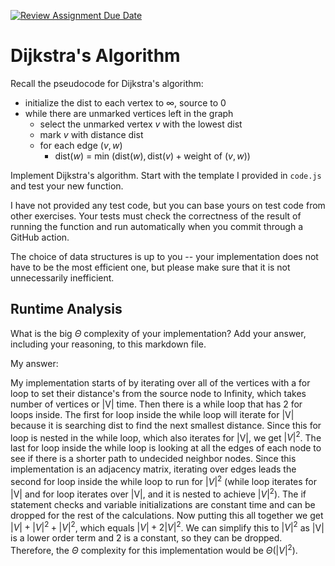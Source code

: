 [![Review Assignment Due Date](https://classroom.github.com/assets/deadline-readme-button-24ddc0f5d75046c5622901739e7c5dd533143b0c8e959d652212380cedb1ea36.svg)](https://classroom.github.com/a/2Wy-Iis-)
# Dijkstra's Algorithm

Recall the pseudocode for Dijkstra's algorithm:
- initialize the dist to each vertex to $\infty$, source to 0
- while there are unmarked vertices left in the graph
    - select the unmarked vertex $v$ with the lowest dist
    - mark $v$ with distance dist
    - for each edge $(v,w)$
        - dist($w$) = min $\left(\textrm{dist}(w), \textrm{dist}(v) + \textrm{weight of }(v, w)\right)$

Implement Dijkstra's algorithm. Start with the template I provided in `code.js`
and test your new function.

I have not provided any test code, but you can base yours on test code from
other exercises. Your tests must check the correctness of the result of running
the function and run automatically when you commit through a GitHub action.

The choice of data structures is up to you -- your implementation does not have
to be the most efficient one, but please make sure that it is not unnecessarily
inefficient.

## Runtime Analysis

What is the big $\Theta$ complexity of your implementation? Add your
answer, including your reasoning, to this markdown file.

My answer:

My implementation starts of by iterating over all of the vertices with a for loop 
to set their distance's from the source node to Infinity, which takes number
of vertices or |V| time. Then there is a while loop that has 2 for loops inside.
The first for loop inside the while loop will iterate for |V| because it is searching
dist to find the next smallest distance. Since this for loop is nested in the while loop,
which also iterates for |V|, we get $|V|^2$. The last for loop inside the while loop is
looking at all the edges of each node to see if there is a shorter path to undecided
neighbor nodes. Since this implementation is an adjacency matrix, iterating over edges
leads the second for loop inside the while loop to run for $|V|^2$ (while loop iterates 
for |V| and for loop iterates over |V|, and it is nested to achieve $|V|^2$). The if
statement checks and variable initializations are constant time and can be dropped for the
rest of the calculations. Now putting this all together we get $|V| + |V|^2 + |V|^2$, which
equals $|V| + 2|V|^2$. We can simplify this to $|V|^2$ as |V| is a lower order term and 2 is
a constant, so they can be dropped. Therefore, the $\Theta$ complexity for this implementation
would be $\Theta(|V|^2)$.
